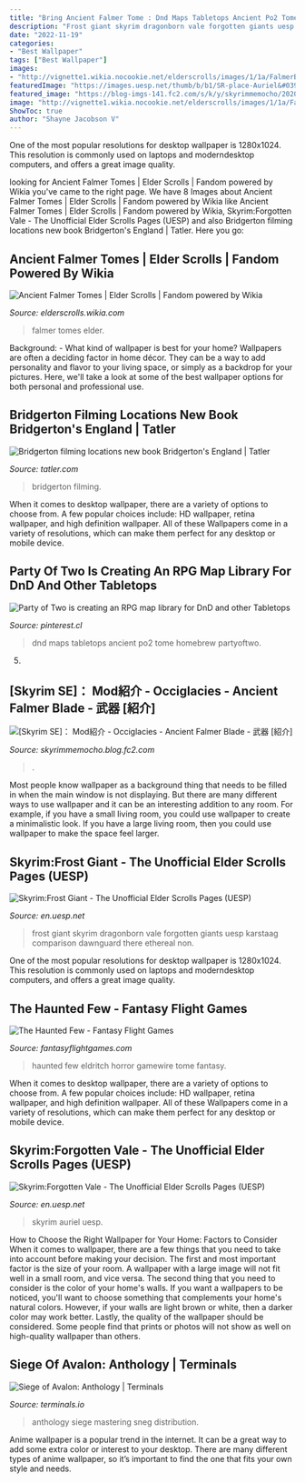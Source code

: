 ```yaml
---
title: "Bring Ancient Falmer Tome : Dnd Maps Tabletops Ancient Po2 Tome Homebrew Partyoftwo"
description: "Frost giant skyrim dragonborn vale forgotten giants uesp karstaag comparison dawnguard there ethereal non"
date: "2022-11-19"
categories:
- "Best Wallpaper"
tags: ["Best Wallpaper"]
images:
- "http://vignette1.wikia.nocookie.net/elderscrolls/images/1/1a/FalmerBook.png/revision/latest?cb=20120805003728"
featuredImage: "https://images.uesp.net/thumb/b/b1/SR-place-Auriel&#039;s_Chapel.jpg/300px-SR-place-Auriel&#039;s_Chapel.jpg"
featured_image: "https://blog-imgs-141.fc2.com/s/k/y/skyrimmemocho/20201011051731cab.jpg"
image: "http://vignette1.wikia.nocookie.net/elderscrolls/images/1/1a/FalmerBook.png/revision/latest?cb=20120805003728"
ShowToc: true
author: "Shayne Jacobson V"
---
```



One of the most popular resolutions for desktop wallpaper is 1280x1024. This resolution is commonly used on laptops and moderndesktop computers, and offers a great image quality.

	

		
looking for Ancient Falmer Tomes | Elder Scrolls | Fandom powered by Wikia you've came to the right page. We have 8 Images about Ancient Falmer Tomes | Elder Scrolls | Fandom powered by Wikia like Ancient Falmer Tomes | Elder Scrolls | Fandom powered by Wikia, Skyrim:Forgotten Vale - The Unofficial Elder Scrolls Pages (UESP) and also Bridgerton filming locations new book Bridgerton&#039;s England | Tatler. Here you go:
		
    
## Ancient Falmer Tomes | Elder Scrolls | Fandom Powered By Wikia

<img loading=lazy src="http://vignette1.wikia.nocookie.net/elderscrolls/images/1/1a/FalmerBook.png/revision/latest?cb=20120805003728" onerror="this.onerror=null;this.src='https://tse1.mm.bing.net/th?id=OIP.bnbvSo-9DsF1RNps1LhtCgHaJV&amp;pid=15.1';" alt="Ancient Falmer Tomes | Elder Scrolls | Fandom powered by Wikia">

_Source: elderscrolls.wikia.com_

>falmer tomes elder. 

	

Background: - What kind of wallpaper is best for your home?
Wallpapers are often a deciding factor in home décor. They can be a way to add personality and flavor to your living space, or simply as a backdrop for your pictures. Here, we'll take a look at some of the best wallpaper options for both personal and professional use.

    
## Bridgerton Filming Locations New Book Bridgerton&#039;s England | Tatler

<img loading=lazy src="https://ta-images.condecdn.net/image/p3NKyBK4W50/crop/1620/f/bridgerton-england_cmyk.jpg" onerror="this.onerror=null;this.src='https://tse4.mm.bing.net/th?id=OIP.MMJcSy1eurPzKm5-pf6UfQHaE8&amp;pid=15.1';" alt="Bridgerton filming locations new book Bridgerton&#039;s England | Tatler">

_Source: tatler.com_

>bridgerton filming. 

	

When it comes to desktop wallpaper, there are a variety of options to choose from. A few popular choices include: HD wallpaper, retina wallpaper, and high definition wallpaper. All of these Wallpapers come in a variety of resolutions, which can make them perfect for any desktop or mobile device. 

    
## Party Of Two Is Creating An RPG Map Library For DnD And Other Tabletops

<img loading=lazy src="https://i.pinimg.com/originals/b6/df/c9/b6dfc9716a6d0f699c7fda470f5234da.png" onerror="this.onerror=null;this.src='https://tse4.mm.bing.net/th?id=OIP.0hb5XLwkJAVVz8wRqQOpzgHaKx&amp;pid=15.1';" alt="Party of Two is creating an RPG map library for DnD and other Tabletops">

_Source: pinterest.cl_

>dnd maps tabletops ancient po2 tome homebrew partyoftwo. 

	

5.

    
## [Skyrim SE]： Mod紹介 - Occiglacies - Ancient Falmer Blade - 武器 [紹介]

<img loading=lazy src="https://blog-imgs-141.fc2.com/s/k/y/skyrimmemocho/20201011051731cab.jpg" onerror="this.onerror=null;this.src='https://tse2.mm.bing.net/th?id=OIP.0_AMx-UeRXRJSrJJWij9TwHaEK&amp;pid=15.1';" alt="[Skyrim SE]： Mod紹介 - Occiglacies - Ancient Falmer Blade - 武器 [紹介]">

_Source: skyrimmemocho.blog.fc2.com_

>. 

	

Most people know wallpaper as a background thing that needs to be filled in when the main window is not displaying. But there are many different ways to use wallpaper and it can be an interesting addition to any room. For example, if you have a small living room, you could use wallpaper to create a minimalistic look. If you have a large living room, then you could use wallpaper to make the space feel larger.

    
## Skyrim:Frost Giant - The Unofficial Elder Scrolls Pages (UESP)

<img loading=lazy src="https://images.uesp.net/thumb/f/f5/SR-creature-Frost_Giant.jpg/200px-SR-creature-Frost_Giant.jpg" onerror="this.onerror=null;this.src='https://tse4.mm.bing.net/th?id=OIP.iSb4JddXbT2Zy364cd6ohAAAAA&amp;pid=15.1';" alt="Skyrim:Frost Giant - The Unofficial Elder Scrolls Pages (UESP)">

_Source: en.uesp.net_

>frost giant skyrim dragonborn vale forgotten giants uesp karstaag comparison dawnguard there ethereal non. 

	

One of the most popular resolutions for desktop wallpaper is 1280x1024. This resolution is commonly used on laptops and moderndesktop computers, and offers a great image quality.

    
## The Haunted Few - Fantasy Flight Games

<img loading=lazy src="https://www.fantasyflightgames.com/media/ffg_content/eldritch-horror/EH03- Mountains of Madness/EH03-profanetome.png" onerror="this.onerror=null;this.src='https://tse4.mm.bing.net/th?id=OIP.FgToEyqv0u2gjJkZHJuBRwAAAA&amp;pid=15.1';" alt="The Haunted Few - Fantasy Flight Games">

_Source: fantasyflightgames.com_

>haunted few eldritch horror gamewire tome fantasy. 

	

When it comes to desktop wallpaper, there are a variety of options to choose from. A few popular choices include: HD wallpaper, retina wallpaper, and high definition wallpaper. All of these Wallpapers come in a variety of resolutions, which can make them perfect for any desktop or mobile device. 

    
## Skyrim:Forgotten Vale - The Unofficial Elder Scrolls Pages (UESP)

<img loading=lazy src="https://images.uesp.net/thumb/b/b1/SR-place-Auriel&#039;s_Chapel.jpg/300px-SR-place-Auriel&#039;s_Chapel.jpg" onerror="this.onerror=null;this.src='https://tse4.mm.bing.net/th?id=OIP.g-LEfZjSpn_aWiq2_uqorAAAAA&amp;pid=15.1';" alt="Skyrim:Forgotten Vale - The Unofficial Elder Scrolls Pages (UESP)">

_Source: en.uesp.net_

>skyrim auriel uesp. 

	

How to Choose the Right Wallpaper for Your Home: Factors to Consider
When it comes to wallpaper, there are a few things that you need to take into account before making your decision. The first and most important factor is the size of your room. A wallpaper with a large image will not fit well in a small room, and vice versa. 
The second thing that you need to consider is the color of your home's walls. If you want a wallpapers to be noticed, you'll want to choose something that complements your home's natural colors. However, if your walls are light brown or white, then a darker color may work better. 
Lastly, the quality of the wallpaper should be considered. Some people find that prints or photos will not show as well on high-quality wallpaper than others.

    
## Siege Of Avalon: Anthology | Terminals

<img loading=lazy src="https://barronbucket.nyc3.digitaloceanspaces.com/logo/65015/logo.jpg" onerror="this.onerror=null;this.src='https://tse1.mm.bing.net/th?id=OIP.smwSVO5TcinDXez1UXmv2AAAAA&amp;pid=15.1';" alt="Siege of Avalon: Anthology | Terminals">

_Source: terminals.io_

>anthology siege mastering sneg distribution. 

	

Anime wallpaper is a popular trend in the internet. It can be a great way to add some extra color or interest to your desktop. There are many different types of anime wallpaper, so it’s important to find the one that fits your own style and needs.

